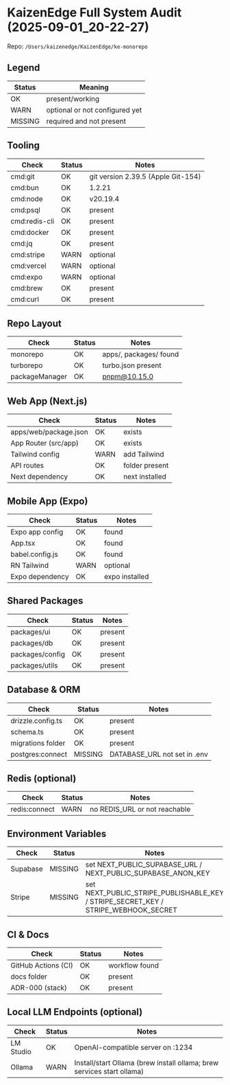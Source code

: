 # KaizenEdge Full System Audit (2025-09-01_20-22-27)

Repo: `/Users/kaizenedge/KaizenEdge/ke-monorepo`

## Legend
| Status | Meaning |
|---|---|
| OK | present/working |
| WARN | optional or not configured yet |
| MISSING | required and not present |

## Tooling
| Check | Status | Notes |
|---|---|---|
| cmd:git | OK | git version 2.39.5 (Apple Git-154) |
| cmd:bun | OK | 1.2.21 |
| cmd:node | OK | v20.19.4 |
| cmd:psql | OK | present |
| cmd:redis-cli | OK | present |
| cmd:docker | OK | present |
| cmd:jq | OK | present |
| cmd:stripe | WARN | optional |
| cmd:vercel | WARN | optional |
| cmd:expo | WARN | optional |
| cmd:brew | OK | present |
| cmd:curl | OK | present |

## Repo Layout
| Check | Status | Notes |
|---|---|---|
| monorepo | OK | apps/, packages/ found |
| turborepo | OK | turbo.json present |
| packageManager | OK | pnpm@10.15.0 |

## Web App (Next.js)
| Check | Status | Notes |
|---|---|---|
| apps/web/package.json | OK | exists |
| App Router (src/app) | OK | exists |
| Tailwind config | WARN | add Tailwind |
| API routes | OK | folder present |
| Next dependency | OK | next installed |

## Mobile App (Expo)
| Check | Status | Notes |
|---|---|---|
| Expo app config | OK | found |
| App.tsx | OK | found |
| babel.config.js | OK | found |
| RN Tailwind | WARN | optional |
| Expo dependency | OK | expo installed |

## Shared Packages
| Check | Status | Notes |
|---|---|---|
| packages/ui | OK | present |
| packages/db | OK | present |
| packages/config | OK | present |
| packages/utils | OK | present |

## Database & ORM
| Check | Status | Notes |
|---|---|---|
| drizzle.config.ts | OK | present |
| schema.ts | OK | present |
| migrations folder | OK | present |
| postgres:connect | MISSING | DATABASE_URL not set in .env |

## Redis (optional)
| Check | Status | Notes |
|---|---|---|
| redis:connect | WARN | no REDIS_URL or not reachable |

## Environment Variables
| Check | Status | Notes |
|---|---|---|
| Supabase | MISSING | set NEXT_PUBLIC_SUPABASE_URL / NEXT_PUBLIC_SUPABASE_ANON_KEY |
| Stripe | MISSING | set NEXT_PUBLIC_STRIPE_PUBLISHABLE_KEY / STRIPE_SECRET_KEY / STRIPE_WEBHOOK_SECRET |

## CI & Docs
| Check | Status | Notes |
|---|---|---|
| GitHub Actions (CI) | OK | workflow found |
| docs folder | OK | present |
| ADR-000 (stack) | OK | present |

## Local LLM Endpoints (optional)
| Check | Status | Notes |
|---|---|---|
| LM Studio | OK | OpenAI-compatible server on :1234 |
| Ollama | WARN | Install/start Ollama (brew install ollama; brew services start ollama) |

